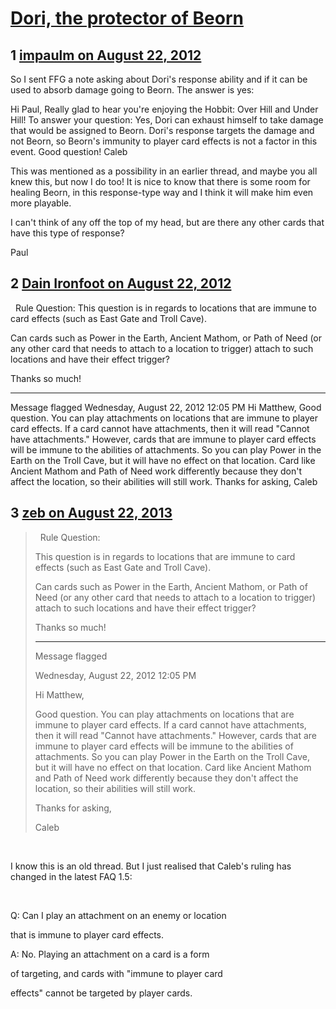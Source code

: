 # [Dori, the protector of Beorn](https://community.fantasyflightgames.com/topic/69653-dori-the-protector-of-beorn/)

## 1 [impaulm on August 22, 2012](https://community.fantasyflightgames.com/topic/69653-dori-the-protector-of-beorn/?do=findComment&comment=679479)

So I sent FFG a note asking about Dori's response ability and if it can be used to absorb damage going to Beorn. The answer is yes:

Hi Paul,
Really glad to hear you're enjoying the Hobbit: Over Hill and Under Hill!
To answer your question: Yes, Dori can exhaust himself to take damage that would be assigned to Beorn. Dori's response targets the damage and not Beorn, so Beorn's immunity to player card effects is not a factor in this event.
Good question!
Caleb

This was mentioned as a possibility in an earlier thread, and maybe you all knew this, but now I do too! It is nice to know that there is some room for healing Beorn, in this response-type way and I think it will make him even more playable.

I can't think of any off the top of my head, but are there any other cards that have this type of response?

Paul

## 2 [Dain Ironfoot on August 22, 2012](https://community.fantasyflightgames.com/topic/69653-dori-the-protector-of-beorn/?do=findComment&comment=679646)

  Rule Question:
This question is in regards to locations that are immune to card effects (such as East Gate and Troll Cave).

Can cards such as Power in the Earth, Ancient Mathom, or Path of Need (or any other card that needs to attach to a location to trigger) attach to such locations and have their effect trigger?

Thanks so much!

_______

Message flagged
Wednesday, August 22, 2012 12:05 PM
Hi Matthew,
Good question. You can play attachments on locations that are immune to player card effects. If a card cannot have attachments, then it will read "Cannot have attachments." However, cards that are immune to player card effects will be immune to the abilities of attachments. So you can play Power in the Earth on the Troll Cave, but it will have no effect on that location. Card like Ancient Mathom and Path of Need work differently because they don't affect the location, so their abilities will still work.
Thanks for asking,
Caleb

## 3 [zeb on August 22, 2013](https://community.fantasyflightgames.com/topic/69653-dori-the-protector-of-beorn/?do=findComment&comment=847089)

>   Rule Question:
> 
> This question is in regards to locations that are immune to card effects (such as East Gate and Troll Cave).
> 
> Can cards such as Power in the Earth, Ancient Mathom, or Path of Need (or any other card that needs to attach to a location to trigger) attach to such locations and have their effect trigger?
> 
> Thanks so much!
> 
> _______
> 
> Message flagged
> 
> Wednesday, August 22, 2012 12:05 PM
> 
> Hi Matthew,
> 
> Good question. You can play attachments on locations that are immune to player card effects. If a card cannot have attachments, then it will read "Cannot have attachments." However, cards that are immune to player card effects will be immune to the abilities of attachments. So you can play Power in the Earth on the Troll Cave, but it will have no effect on that location. Card like Ancient Mathom and Path of Need work differently because they don't affect the location, so their abilities will still work.
> 
> Thanks for asking,
> 
> Caleb

 

I know this is an old thread. But I just realised that Caleb's ruling has changed in the latest FAQ 1.5:

 

Q: Can I play an attachment on an enemy or location

that is immune to player card effects.

A: No. Playing an attachment on a card is a form

of targeting, and cards with "immune to player card

effects" cannot be targeted by player cards.


